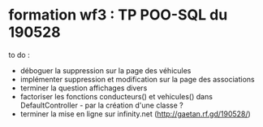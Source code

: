 # formation wf3 : TP POO-SQL du 190528
to do :
- déboguer la suppression sur la page des véhicules
- implémenter suppression et modification sur la page des associations
- terminer la question affichages divers
- factoriser les fonctions conducteurs() et vehicules() dans DefaultController - par la création d'une classe ?
- terminer la mise en ligne sur infinity.net (http://gaetan.rf.gd/190528/)
